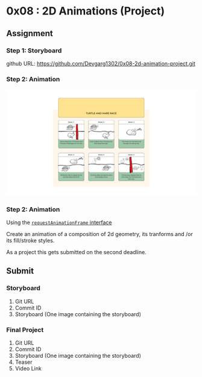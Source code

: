 # 0x08 : 2D Animations (Project) #

## Assignment ##

### Step 1: Storyboard ###

github URL: https://github.com/Devgarg1302/0x08-2d-animation-project.git

### Step 2: Animation ###

![](./assets/102117151_102117153_102297020-0x08-Turtle_Hare_Race-Storyboard.png)
### Step 2: Animation ###

Using the [`requestAnimationFrame`
interface](https://developer.mozilla.org/en-US/docs/Web/API/window/requestAnimationFrame) 

Create an animation of a composition of 2d geometry,
its tranforms and /or its fill/stroke styles.

As a project this gets submitted on the second
deadline.

## Submit ##

### Storyboard ###

1. Git URL
2. Commit ID
3. Storyboard (One image containing the storyboard)

### Final Project ###

1. Git URL
2. Commit ID
3. Storyboard (One image containing the storyboard)
3. Teaser
4. Video Link
